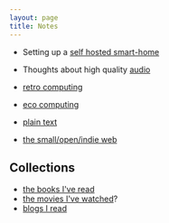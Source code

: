 ```yaml
---
layout: page
title: Notes
---
```


- Setting up a [self hosted smart-home](/notes/smarthome)

- Thoughts about high quality [audio](/notes/audio)

- [retro computing](/notes/retrocomputing) 

- [eco computing](/notes/ecocomputing)

- [plain text](/notes/plaintext)

- [the small/open/indie web](/notes/web) 

## Collections

- [the books I've read](/notes/bookshelf)
- [the movies I've watched](/notes/movies)?
- [blogs I read](/notes/blogroll)